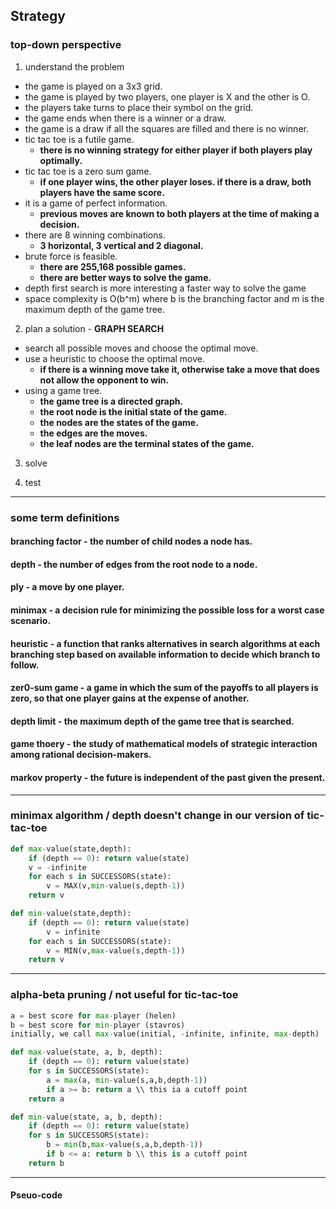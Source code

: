 ## Strategy
### top-down perspective
1. understand the problem
- the game is played on a 3x3 grid.
- the game is played by two players, one player is X and the other is O.
- the players take turns to place their symbol on the grid.
- the game ends when there is a winner or a draw.
- the game is a draw if all the squares are filled and there is no winner.
- tic tac toe is a futile game. 
    - **there is no winning strategy for either player if both players play optimally.** 
- tic tac toe is a zero sum game. 
    - **if one player wins, the other player loses. if there is a draw, both players have the same score.**
- it is a game of perfect information. 
    - **previous moves are known to both players at the time of making a decision.**  
- there are 8 winning combinations. 
    - **3 horizontal, 3 vertical and 2 diagonal.**
- brute force is feasible.
    - **there are 255,168 possible games.**
    - **there are better ways to solve the game.**
- depth first search is more interesting a faster way to solve the game 
- space complexity is O(b^m) where b is the branching factor and m is the maximum depth of the game tree.

2. plan a solution - **GRAPH SEARCH**
- search all possible moves and choose the optimal move. 
- use a heuristic to choose the optimal move.
    - **if there is a winning move take it, otherwise take a move that does not allow the opponent to win.**
- using a game tree.
    - **the game tree is a directed graph.**
    - **the root node is the initial state of the game.**
    - **the nodes are the states of the game.**
    - **the edges are the moves.**
    - **the leaf nodes are the terminal states of the game.**

3. solve


4. test

---

### some term definitions
#### branching factor - the number of child nodes a node has.
#### depth - the number of edges from the root node to a node.
#### ply - a move by one player.
#### minimax - a decision rule for minimizing the possible loss for a worst case scenario.
#### heuristic - a function that ranks alternatives in search algorithms at each branching step based on available information to decide which branch to follow.
#### zer0-sum game - a game in which the sum of the payoffs to all players is zero, so that one player gains at the expense of another.
#### depth limit - the maximum depth of the game tree that is searched.
#### game thoery - the study of mathematical models of strategic interaction among rational decision-makers.
#### markov property - the future is independent of the past given the present.

---

### minimax algorithm / depth doesn't change in our version of tic-tac-toe
```python
def max-value(state,depth):
    if (depth == 0): return value(state)
    v = -infinite
    for each s in SUCCESSORS(state):
        v = MAX(v,min-value(s,depth-1))
    return v

def min-value(state,depth):
    if (depth == 0): return value(state)
        v = infinite
    for each s in SUCCESSORS(state):
        v = MIN(v,max-value(s,depth-1))
    return v
```
---

### alpha-beta pruning / not useful for tic-tac-toe
```python
a = best score for max-player (helen)
b = best score for min-player (stavros)
initially, we call max-value(initial, -infinite, infinite, max-depth)

def max-value(state, a, b, depth):
    if (depth == 0): return value(state)
    for s in SUCCESSORS(state):
        a = max(a, min-value(s,a,b,depth-1))
        if a >= b: return a \\ this ia a cutoff point
    return a

def min-value(state, a, b, depth):
    if (depth == 0): return value(state)
    for s in SUCCESSORS(state):
        b = min(b,max-value(s,a,b,depth-1))
        if b <= a: return b \\ this is a cutoff point
    return b
```
---

#### Pseuo-code